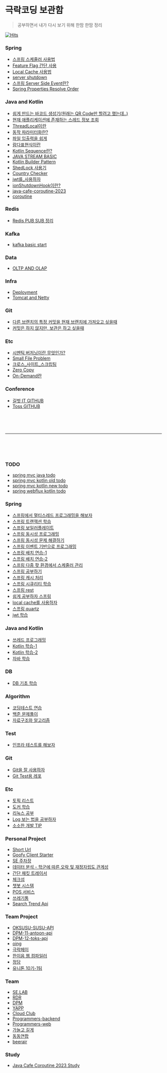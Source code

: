 # 극락코딩 보관함

> 공부하면서 내가 다시 보기 위해 한땀 한땀 정리

[![Hits](https://hits.seeyoufarm.com/api/count/incr/badge.svg?url=https%3A%2F%2Fgithub.com%2FDongGeon0908%2Fgoofy-warehouse&count_bg=%23D9BCB8&title_bg=%23C2B0B0&icon=&icon_color=%23E7E7E7&title=Today%2FAll&edge_flat=false)](https://hits.seeyoufarm.com)

### Spring

- [스프링 스케줄러 사용법](./spring/스프링_스케줄러_사용법.md)
- [Feature Flag 간단 사용](./spring/Feature_Flag_간단_사용.md)
- [Local Cache 사용법](./spring/local_cache_사용법.md)
- [server shutdown ](./spring/server_shutdown.md)
- [스프링 Server Side Event란?](./spring/SPRING_SSE_EMITTER.md)
- [Spring Properties Resolve Order](spring/resolve_properties_order.md)

### Java and Kotlin

- [쉽게 만드는 바코드 생성기(원래는 QR Code만 할려고 했는데..)](./java_and_kotlin/kotlin/barcode_generator.md)
- [현재 애플리케이션에 존재하는 스레드 정보 조회](./java_and_kotlin/common/현재_애플리케이션에_존재하는_스레드_정보_조회.md)
- [ThreadLocal이란](./java_and_kotlin/common/ThreadLocal이란.md)
- [동작 파라미터화란?](./java_and_kotlin/common/동작_파라미터화란.md)
- [파일 입출력을 쉽게](./java_and_kotlin/kotlin/파일_입출력을_쉽게.md)
- [람다표현식이란](./java_and_kotlin/common/람다표현식이란.md)
- [Kotlin Sequence란?](./java_and_kotlin/kotlin/kotlin_sequence란.md)
- [JAVA STREAM BASIC](./java_and_kotlin/java/stream_basic.md)
- [Kotlin Builder Pattern](./java_and_kotlin/kotlin/kotlin_builder_pattern.md)
- [ShedLock 사용기](./java_and_kotlin/common/shedlock_사용기.md)
- [Country Checker](./java_and_kotlin/kotlin/CountryChecker.kt)
- [jwt를_사용하자](./java_and_kotlin/common/jwt를_사용하자.md)
- [ionShutdownHook이란?](./java_and_kotlin/java/ionShutdownHook이란.md)
- [java-cafe-coroutine-2023](https://github.com/DongGeon0908/java-cafe-coroutine-2023)
- [coroutine](https://github.com/DongGeon0908/coroutine)

### Redis

- [Redis PUB SUB 정리](./redis/Redis_PUB_SUB.md)

### Kafka

- [kafka basic start](./kafka/kafka_basic.md)


### Data

- [OLTP AND OLAP](./data/oltp_and_olap.md)

### Infra

- [Deployment](./infra/deployment.md)
- [Tomcat and Netty](./infra/tomcat_and_netty.md)


### Git

- [다른 브랜치의 특정 커밋을 현재 브랜치에 가져오고 싶을때](./git/다른_브랜치의_특정_커밋을_현재_브랜치에_가져오고_싶을때.md)
- [커밋은 하지 않지만, 보관은 하고 싶을때](./git/커밋은_하지_않지만_보관은_하고_싶을때.md)

### Etc

- [시멘틱 버저닝이란 무엇인가?](./etc/시멘틱_버저닝이란_무엇인가.md)
- [Small File Problem](./etc/small_file_problem.md)
- [크로스_사이트_스크립팅](./etc/크로스_사이트_스크립팅.md)
- [Zero Copy](./etc/zero-copy.md)
- [On-Demand란](./etc/On-Demand란.md)

### Conference

- [길벗 IT GITHUB](https://github.com/gilbutITbook)
- [Toss GITHUB](https://github.com/toss)















<br>
<br>
<br>
<!-- 화이팅! 극락! -->
<hr>
<!-- 화이팅! 극락! -->
<br>
<br>
<br>

### TODO

- [spring mvc java todo](https://github.com/DongGeon0908/basic-todo)
- [spring mvc kotlin old todo](https://github.com/DongGeon0908/kotlin-todo)
- [spring mvc kotlin new todo](https://github.com/DongGeon0908/kotlin-todo-mvc)
- [spring webflux kotlin todo](https://github.com/DongGeon0908/kotlin-todo-webflux)

### Spring

- [스프링에서 멀티스레드 프로그래밍을 해보자](https://github.com/DongGeon0908/spring-multithread)
- [스프링 트랜잭션 학습](https://github.com/DongGeon0908/spring-transaction)
- [스프링 보일러플레이트](https://github.com/DongGeon0908/goofy-api-boilerplate)
- [스프링 동시성 프로그래밍](https://github.com/DongGeon0908/spring-concurrency)
- [스프링 동시성 문제 해결하기](https://github.com/DongGeon0908/concurrency-solve)
- [스프링 이벤트 기반으로 프로그래밍](https://github.com/DongGeon0908/spring-event)
- [스프링 배치 연습-1](https://github.com/DongGeon0908/goofy-batch)
- [스프링 배치 연습-2](https://github.com/DongGeon0908/springboot-scheduled)
- [스프링 다중 팟 환경에서 스케줄러 관리](https://github.com/DongGeon0908/scheduler-lock)
- [스프링 공부하기](https://github.com/DongGeon0908/spring)
- [스프링 캐시 처리](https://github.com/DongGeon0908/cache)
- [스프링 시큐리티 학습](https://github.com/DongGeon0908/Spring-Security)
- [스프링 rest](https://github.com/DongGeon0908/RESTFUL-WEB-SERVICE)
- [쉽게 공부하자 스프링](https://github.com/DongGeon0908/Spring-Boot)
- [local cache를 사용하자](https://github.com/DongGeon0908/local-cache)
- [스프링 quartz](https://github.com/DongGeon0908/spring-quartz)
- [jwt 학습](https://github.com/DongGeon0908/jwt-tutorial)

### Java and Kotlin

- [쓰레드 프로그래밍](https://github.com/DongGeon0908/thread)
- [Kotlin 학습-1](https://github.com/DongGeon0908/kotlin-in-action)
- [Kotlin 학습-2](https://github.com/DongGeon0908/kotlin-basic)
- [자바 학습](https://github.com/DongGeon0908/Java)

### DB

- [DB 기초 학습](https://github.com/DongGeon0908/DataBase)

### Algorithm

- [코딩테스트 연습](https://github.com/DongGeon0908/MySecretCodingTest)
- [백준 문제풀이](https://github.com/DongGeon0908/BAEKJOON)
- [자료구조와 알고리즘](https://github.com/DongGeon0908/Data-Structure-And-Algorithm)

### Test

- [인프라 테스트를 해보자](https://github.com/DongGeon0908/infra-test)

### Git

- [Git을 잘 사용하자](https://github.com/DongGeon0908/git)
- [Git Test용 레포](https://github.com/DongGeon0908/git-test)

### Etc

- [토픽 리스트](https://github.com/DongGeon0908/topic-warehouse)
- [도커 학습](https://github.com/DongGeon0908/Docker-Container)
- [리눅스 공부](https://github.com/DongGeon0908/Linux)
- [Log 보는 법을 공부하자](https://github.com/DongGeon0908/log-study)
- [소소한 개발 TIP](https://github.com/DongGeon0908/dev-tip)

### Personal Project

- [Short Url](https://github.com/DongGeon0908/goofy-short-url)
- [Goofy Client Starter](https://github.com/DongGeon0908/goofy-client-starter)
- [SE 주차장](https://github.com/DongGeon0908/java-parking-system)
- [데이터 분석 - 학군에 따른 오락 및 재정자립도 관계성](https://github.com/DongGeon0908/Data-Analysis-Report)
- [간단 패킷 트레이서](https://github.com/DongGeon0908/PacketTracer)
- [체크섬](https://github.com/DongGeon0908/CheckSum)
- [챗봇 시스템](https://github.com/DongGeon0908/Hanshin_AI_CHATBOT)
- [POS 서비스](https://github.com/DongGeon0908/SwingProject)
- [쓰레기통](https://github.com/DongGeon0908/CleanGarbage)
- [Search Trend Api](https://github.com/cloud-club/search-trend-api)

### Team Project

- [OKSUSU-SUSU-API](https://github.com/YAPP-Github/oksusu-susu-api)
- [DPM-11-antoon-api](https://github.com/depromeet/antoon-api)
- [DPM-12-toks-api](https://github.com/depromeet/toks-api)
- [oing](https://github.com/o-ing)
- [극락페이](https://github.com/Heaven-Pay)
- [한이음 웹 컴파일러](https://github.com/DongGeon0908/Building-a-coding-test-site-using-WEB-IDE)
- [정담](https://github.com/jung-dam-diary)
- [유니톤 10기-1팀](https://github.com/unithon-10th-1team)

### Team

- [SE.LAB](https://github.com/selab-hs)
- [RDR](https://github.com/Run-Dev-Run)
- [DPM](https://github.com/depromeet)
- [YAPP](https://github.com/YAPP-Github)
- [Cloud Club](https://github.com/cloud-club)
- [Programmers-backend](https://github.com/prgrms-be-devcourse)
- [Programmers-web](https://github.com/prgrms-web-devcourse)
- [가늘고 길게](https://github.com/thinandlong)
- [동동연합](https://github.com/DongDongUnion)
- [beerair](https://github.com/beerair)

### Study

- [Java Cafe Coroutine 2023 Study](https://github.com/DongGeon0908/java-cafe-coroutine-2023)
